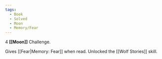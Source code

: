 ```yaml
---
tags:
  - Book
  - Solved
  - Moon
  - Memory/Fear
---
```


4 **[[Moon]]** Challenge.

Gives [[Fear|Memory: Fear]] when read. Unlocked the [[Wolf Stories]] skill.
